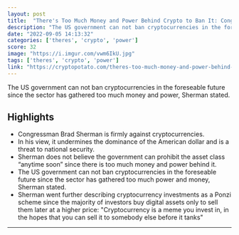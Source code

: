 ```yaml
---
layout: post
title:  "There's Too Much Money and Power Behind Crypto to Ban It: Congressman Sherman"
description: "The US government can not ban cryptocurrencies in the foreseable future since the sector has gathered too much money and power, Sherman stated."
date: "2022-09-05 14:13:32"
categories: ['theres', 'crypto', 'power']
score: 32
image: "https://i.imgur.com/vwm6IkU.jpg"
tags: ['theres', 'crypto', 'power']
link: "https://cryptopotato.com/theres-too-much-money-and-power-behind-crypto-to-ban-it-congressman-sherman/"
---
```


The US government can not ban cryptocurrencies in the foreseable future since the sector has gathered too much money and power, Sherman stated.

## Highlights

- Congressman Brad Sherman is firmly against cryptocurrencies.
- In his view, it undermines the dominance of the American dollar and is a threat to national security.
- Sherman does not believe the government can prohibit the asset class “anytime soon” since there is too much money and power behind it.
- The US government can not ban cryptocurrencies in the foreseable future since the sector has gathered too much power and money, Sherman stated.
- Sherman went further describing cryptocurrency investments as a Ponzi scheme since the majority of investors buy digital assets only to sell them later at a higher price: "Cryptocurrency is a meme you invest in, in the hopes that you can sell it to somebody else before it tanks"

---
